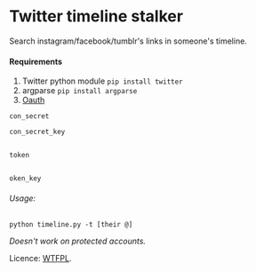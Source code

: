 # Twitter timeline stalker

Search instagram/facebook/tumblr's links in someone's timeline.

#### Requirements
  1. Twitter python module
    ```
    pip install twitter
    ```
  2. argparse
    ```
    pip install argparse
    ```
  3. [Oauth](https://dev.twitter.com/oauth/overview)
    
    con_secret
    
    con_secret_key
    

    token
    
    
    oken_key

###### Usage: 
  ```python timeline.py -t [their @]```


*Doesn't work on protected accounts.*


Licence: [WTFPL](http://www.wtfpl.net/).
